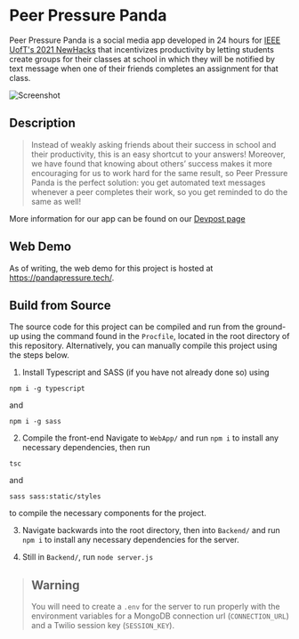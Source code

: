 # Peer Pressure Panda

Peer Pressure Panda is a social media app developed in 24 hours for [IEEE UofT's 2021 NewHacks](https://newhacks-2021.devpost.com/) that incentivizes productivity by letting students create groups for their classes at school in which they will be notified by text message when one of their friends completes an assignment for that class.

![Screenshot](https://cdn.discordapp.com/attachments/906910291776925696/906910298391334952/unknown.png)

## Description

> Instead of weakly asking friends about their success in school and their productivity, this is an easy shortcut to your answers! Moreover, we have found that knowing about others’ success makes it more encouraging for us to work hard for the same result, so Peer Pressure Panda is the perfect solution: you get automated text messages whenever a peer completes their work, so you get reminded to do the same as well!

More information for our app can be found on our [Devpost page](https://devpost.com/software/peer-pressure-panda)

## Web Demo

As of writing, the web demo for this project is hosted at https://pandapressure.tech/.

## Build from Source

The source code for this project can be compiled and run from the ground-up using the command found in the `Procfile`, located in the root directory of this repository. Alternatively, you can manually compile this project using the steps below.

1. Install Typescript and SASS (if you have not already done so) using

```
npm i -g typescript
```

and

```
npm i -g sass
```

2. Compile the front-end
   Navigate to `WebApp/` and run `npm i` to install any necessary dependencies, then run

```
tsc
```

and

```
sass sass:static/styles
```

to compile the necessary components for the project.

3. Navigate backwards into the root directory, then into `Backend/` and run `npm i` to install any necessary dependencies for the server.

4. Still in `Backend/`, run `node server.js`

> ## Warning
> You will need to create a `.env` for the server to run properly with the environment variables for a MongoDB connection url (`CONNECTION_URL`) and a Twilio session key (`SESSION_KEY`).
